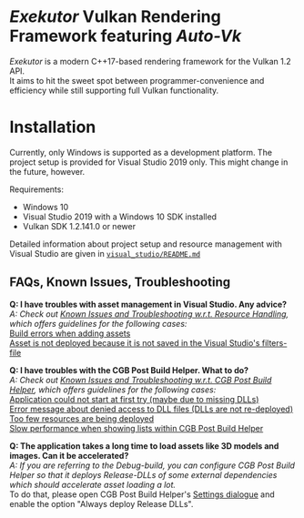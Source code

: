# *Exekutor* Vulkan Rendering Framework featuring *Auto-Vk*

*Exekutor* is a modern C++17-based rendering framework for the Vulkan 1.2 API.      
It aims to hit the sweet spot between programmer-convenience and efficiency while still supporting full Vulkan functionality.

# Installation

Currently, only Windows is supported as a development platform. The project setup is provided for Visual Studio 2019 only. This might change in the future, however.

Requirements:
* Windows 10 
* Visual Studio 2019 with a Windows 10 SDK installed
* Vulkan SDK 1.2.141.0 or newer

Detailed information about project setup and resource management with Visual Studio are given in [`visual_studio/README.md`](./visual_studio/README.md)

## FAQs, Known Issues, Troubleshooting

**Q: I have troubles with asset management in Visual Studio. Any advice?**        
_A: Check out [Known Issues and Troubleshooting w.r.t. Resource Handling](https://github.com/cg-tuwien/cg_base/blob/master/visual_studio/README.md#known-issues-and-troubleshooting-wrt-asset-handling), which offers guidelines for the following cases:_      
[Build errors when adding assets](https://github.com/cg-tuwien/cg_base/blob/master/visual_studio/README.md#build-errors-when-adding-assets)         
[Asset is not deployed because it is not saved in the Visual Studio's filters-file](https://github.com/cg-tuwien/cg_base/blob/master/visual_studio/README.md#asset-is-not-deployed-because-it-is-not-saved-in-the-visual-studios-filters-file)     

**Q: I have troubles with the CGB Post Build Helper. What to do?**        
_A: Check out [Known Issues and Troubleshooting w.r.t. CGB Post Build Helper](https://github.com/cg-tuwien/cg_base/tree/master/visual_studio#known-issues-and-troubleshooting-wrt-cgb-post-build-helper), which offers guidelines for the following cases:_        
[Application could not start at first try (maybe due to missing DLLs)](https://github.com/cg-tuwien/cg_base/tree/master/visual_studio#application-could-not-start-at-first-try-maybe-due-to-missing-dlls)        
[Error message about denied access to DLL files (DLLs are not re-deployed)](https://github.com/cg-tuwien/cg_base/tree/master/visual_studio#error-message-about-denied-access-to-dll-files-dlls-are-not-re-deployed)      
[Too few resources are being deployed](https://github.com/cg-tuwien/cg_base/tree/master/visual_studio#too-few-resources-are-being-deployed)      
[Slow performance when showing lists within CGB Post Build Helper](https://github.com/cg-tuwien/cg_base/tree/master/visual_studio#slow-performance-when-showing-lists-within-cgb-post-build-helper)      

**Q: The application takes a long time to load assets like 3D models and images. Can it be accelerated?**     
_A: If you are referring to the Debug-build, you can configure CGB Post Build Helper so that it deploys Release-DLLs of some external dependencies which should accelerate asset loading a lot._     
To do that, please open CGB Post Build Helper's [Settings dialogue](https://github.com/cg-tuwien/cg_base/tree/master/visual_studio#settings) and enable the option "Always deploy Release DLLs".

